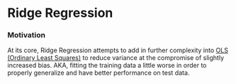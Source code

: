 # Ridge Regression

### Motivation

At its core, Ridge Regression attempts to add in further complexity into [OLS \(Ordinary Least Squares\)](../../engineering/system-analysis/least-squares.md) to reduce variance at the compromise of slightly increased bias. AKA, fitting the training data a little worse in order to properly generalize and have better performance on test data. 

